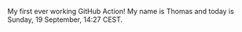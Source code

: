 My first ever working GitHub Action!
My name is Thomas and today is Sunday, 19 September, 14:27 CEST. 
